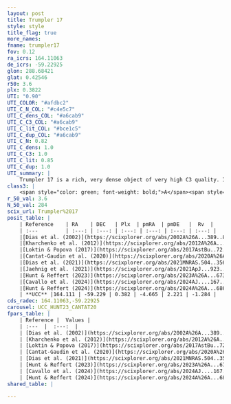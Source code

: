 ```yaml
---
layout: post
title: Trumpler 17
style: style
title_flag: true
more_names: 
fname: trumpler17
fov: 0.12
ra_icrs: 164.11063
de_icrs: -59.22925
glon: 288.68421
glat: 0.42546
r50: 3.6
plx: 0.3822
UTI: "0.90"
UTI_COLOR: "#afdbc2"
UTI_C_N_COL: "#c4e5c7"
UTI_C_dens_COL: "#a6cab9"
UTI_C_C3_COL: "#a6cab9"
UTI_C_lit_COL: "#bce1c5"
UTI_C_dup_COL: "#a6cab9"
UTI_C_N: 0.82
UTI_C_dens: 1.0
UTI_C_C3: 1.0
UTI_C_lit: 0.85
UTI_C_dup: 1.0
UTI_summary: |
    Trumpler 17 is a rich, very dense object of very high C3 quality. It is well-studied in the literature.
class3: |
    <span style="color: green; font-weight: bold;">A</span><span style="color: green; font-weight: bold;">A</span>
r_50_val: 3.6
N_50_val: 284
scix_url: Trumpler%2017
posit_table: |
    | Reference    | RA    | DEC   | Plx  | pmRA  | pmDE   |  Rv  |
    | :---         | :---: | :---: | :---: | :---: | :---: | :---: |
    |[Dias et al. (2002)](https://scixplorer.org/abs/2002A%26A...389..871D) | 164.1 | -59.2 | -- | -69.59 | 2.88 | 30.93 |
    |[Kharchenko et al. (2012)](https://scixplorer.org/abs/2012A%26A...543A.156K) | 164.115 | -59.223 | -- | -1.3 | 4.13 | -- |
    |[Loktin & Popova (2017)](https://scixplorer.org/abs/2017AstBu..72..257L) | 164.1 | -59.223 | -- | -1.085 | 2.904 | 25.5 |
    |[Cantat-Gaudin et al. (2020)](https://scixplorer.org/abs/2020A%26A...640A...1C) | 164.108 | -59.23 | 0.375 | -4.631 | 2.216 | -- |
    |[Dias et al. (2021)](https://scixplorer.org/abs/2021MNRAS.504..356D) | 164.103 | -59.227 | 0.384 | -4.611 | 2.228 | -- |
    |[Jaehnig et al. (2021)](https://scixplorer.org/abs/2021ApJ...923..129J) | 164.109 | -59.234 | 0.404 | -4.638 | 2.204 | -- |
    |[Hunt & Reffert (2023)](https://scixplorer.org/abs/2023A%26A...673A.114H) | 164.108 | -59.229 | 0.389 | -4.676 | 2.219 | 5.38 |
    |[Cavallo et al. (2024)](https://scixplorer.org/abs/2024AJ....167...12C) | 164.114 | -59.224 | 0.389 | -- | -- | -- |
    |[Hunt & Reffert (2024)](https://scixplorer.org/abs/2024A%26A...686A..42H) | 164.108 | -59.229 | 0.389 | -4.676 | 2.219 | 5.38 |
    | **UCC** |164.111 | -59.229 | 0.382 | -4.665 | 2.221 | -1.284 | 
cds_radec: 164.11063,-59.22925
carousel: UCC_HUNT23_CANTAT20
fpars_table: |
    | Reference |  Values |
    | :---  |  :---:  |
    | [Dias et al. (2002)](https://scixplorer.org/abs/2002A%26A...389..871D) | `E(B-V)=0.605, Dist=2189.0, Age=7.706` |
    | [Kharchenko et al. (2012)](https://scixplorer.org/abs/2012A%26A...543A.156K) | `e_bv=0.583, distance=2194, log_age=7.775` |
    | [Loktin & Popova (2017)](https://scixplorer.org/abs/2017AstBu..72..257L) | `E(B-V)=0.602, Dmod=11.724, logt=7.725` |
    | [Cantat-Gaudin et al. (2020)](https://scixplorer.org/abs/2020A%26A...640A...1C) | `AVNN=1.84, DMNN=12.16, AgeNN=7.3` |
    | [Dias et al. (2021)](https://scixplorer.org/abs/2021MNRAS.504..356D) | `Av=2.03, Dist=2255, logage=7.392, [Fe/H]=0.04` |
    | [Hunt & Reffert (2023)](https://scixplorer.org/abs/2023A%26A...673A.114H) | `AV50=1.935, diffAV50=2.614, MOD50=11.866, logAge50=7.717` |
    | [Cavallo et al. (2024)](https://scixplorer.org/abs/2024AJ....167...12C) | `AV50=2.1, dMod50=12.1, logAge50=7.7, [Fe/H]50=0.37` |
    | [Hunt & Reffert (2024)](https://scixplorer.org/abs/2024A%26A...686A..42H) | `MassJ=2054.89` |
shared_table: |
    
---
```


